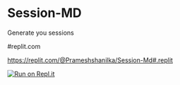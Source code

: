 # Session-MD
Generate you sessions

#replit.com

https://replit.com/@Prameshshanilka/Session-Md#.replit

[![Run on Repl.it](https://repl.it/badge/github/quiec/whatsAlfa)](https://replit.com/@Prameshshanilka/Session-Md#.replit#.github/FUNDING.yml)
